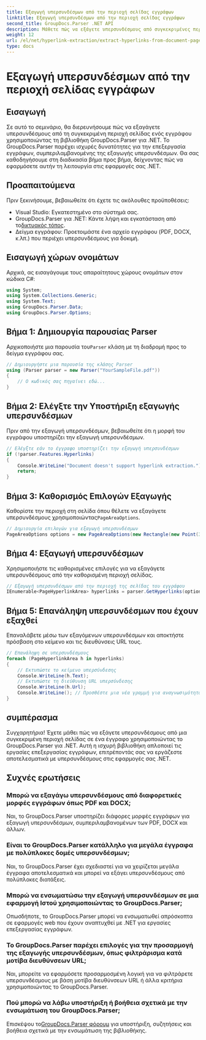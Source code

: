 ```yaml
---
title: Εξαγωγή υπερσυνδέσμων από την περιοχή σελίδας εγγράφων
linktitle: Εξαγωγή υπερσυνδέσμων από την περιοχή σελίδας εγγράφων
second_title: GroupDocs.Parser .NET API
description: Μάθετε πώς να εξάγετε υπερσυνδέσμους από συγκεκριμένες περιοχές εγγράφων χρησιμοποιώντας το GroupDocs.Parser για .NET. Βελτιώστε τις δυνατότητες επεξεργασίας εγγράφων σας.
weight: 12
url: /el/net/hyperlink-extraction/extract-hyperlinks-from-document-page-area/
type: docs
---
```

# Εξαγωγή υπερσυνδέσμων από την περιοχή σελίδας εγγράφων

## Εισαγωγή
Σε αυτό το σεμινάριο, θα διερευνήσουμε πώς να εξαγάγετε υπερσυνδέσμους από τη συγκεκριμένη περιοχή σελίδας ενός εγγράφου χρησιμοποιώντας τη βιβλιοθήκη GroupDocs.Parser για .NET. Το GroupDocs.Parser παρέχει ισχυρές δυνατότητες για την επεξεργασία εγγράφων, συμπεριλαμβανομένης της εξαγωγής υπερσυνδέσμων. Θα σας καθοδηγήσουμε στη διαδικασία βήμα προς βήμα, δείχνοντας πώς να εφαρμόσετε αυτήν τη λειτουργία στις εφαρμογές σας .NET.
## Προαπαιτούμενα
Πριν ξεκινήσουμε, βεβαιωθείτε ότι έχετε τις ακόλουθες προϋποθέσεις:
- Visual Studio: Εγκατεστημένο στο σύστημά σας.
- GroupDocs.Parser για .NET: Κάντε λήψη και εγκατάσταση από το[δικτυακός τόπος](https://releases.groupdocs.com/parser/net/).
- Δείγμα εγγράφου: Προετοιμάστε ένα αρχείο εγγράφου (PDF, DOCX, κ.λπ.) που περιέχει υπερσυνδέσμους για δοκιμή.

## Εισαγωγή χώρων ονομάτων
Αρχικά, ας εισαγάγουμε τους απαραίτητους χώρους ονομάτων στον κώδικα C#:
```csharp
using System;
using System.Collections.Generic;
using System.Text;
using GroupDocs.Parser.Data;
using GroupDocs.Parser.Options;
```
## Βήμα 1: Δημιουργία παρουσίας Parser
 Αρχικοποιήστε μια παρουσία του`Parser` κλάση με τη διαδρομή προς το δείγμα εγγράφου σας.
```csharp
// Δημιουργήστε μια παρουσία της κλάσης Parser
using (Parser parser = new Parser("YourSampleFile.pdf"))
{
    // Ο κωδικός σας πηγαίνει εδώ...
}
```
## Βήμα 2: Ελέγξτε την Υποστήριξη εξαγωγής υπερσυνδέσμων
Πριν από την εξαγωγή υπερσυνδέσμων, βεβαιωθείτε ότι η μορφή του εγγράφου υποστηρίζει την εξαγωγή υπερσυνδέσμων.
```csharp
// Ελέγξτε εάν το έγγραφο υποστηρίζει την εξαγωγή υπερσυνδέσμων
if (!parser.Features.Hyperlinks)
{
    Console.WriteLine("Document doesn't support hyperlink extraction.");
    return;
}
```
## Βήμα 3: Καθορισμός Επιλογών Εξαγωγής
 Καθορίστε την περιοχή στη σελίδα όπου θέλετε να εξαγάγετε υπερσυνδέσμους χρησιμοποιώντας`PageAreaOptions`.
```csharp
// Δημιουργία επιλογών για εξαγωγή υπερσυνδέσμων
PageAreaOptions options = new PageAreaOptions(new Rectangle(new Point(380, 90), new Size(150, 50)));
```
## Βήμα 4: Εξαγωγή υπερσυνδέσμων
Χρησιμοποιήστε τις καθορισμένες επιλογές για να εξαγάγετε υπερσυνδέσμους από την καθορισμένη περιοχή σελίδας.
```csharp
// Εξαγωγή υπερσυνδέσμων από την περιοχή της σελίδας του εγγράφου
IEnumerable<PageHyperlinkArea> hyperlinks = parser.GetHyperlinks(options);
```
## Βήμα 5: Επανάληψη υπερσυνδέσμων που έχουν εξαχθεί
Επαναλάβετε μέσω των εξαγόμενων υπερσυνδέσμων και αποκτήστε πρόσβαση στο κείμενο και τις διευθύνσεις URL τους.
```csharp
// Επανάληψη σε υπερσυνδέσμους
foreach (PageHyperlinkArea h in hyperlinks)
{
    // Εκτυπώστε το κείμενο υπερσύνδεσης
    Console.WriteLine(h.Text);
    // Εκτυπώστε τη διεύθυνση URL υπερσύνδεσης
    Console.WriteLine(h.Url);
    Console.WriteLine(); // Προσθέστε μια νέα γραμμή για αναγνωσιμότητα
}
```

## συμπέρασμα
Συγχαρητήρια! Έχετε μάθει πώς να εξάγετε υπερσυνδέσμους από μια συγκεκριμένη περιοχή σελίδας σε ένα έγγραφο χρησιμοποιώντας το GroupDocs.Parser για .NET. Αυτή η ισχυρή βιβλιοθήκη απλοποιεί τις εργασίες επεξεργασίας εγγράφων, επιτρέποντάς σας να εργάζεστε αποτελεσματικά με υπερσυνδέσμους στις εφαρμογές σας .NET.

## Συχνές ερωτήσεις
### Μπορώ να εξαγάγω υπερσυνδέσμους από διαφορετικές μορφές εγγράφων όπως PDF και DOCX;
Ναι, το GroupDocs.Parser υποστηρίζει διάφορες μορφές εγγράφων για εξαγωγή υπερσυνδέσμων, συμπεριλαμβανομένων των PDF, DOCX και άλλων.
### Είναι το GroupDocs.Parser κατάλληλο για μεγάλα έγγραφα με πολύπλοκες δομές υπερσυνδέσμων;
Ναι, το GroupDocs.Parser έχει σχεδιαστεί για να χειρίζεται μεγάλα έγγραφα αποτελεσματικά και μπορεί να εξάγει υπερσυνδέσμους από πολύπλοκες διατάξεις.
### Μπορώ να ενσωματώσω την εξαγωγή υπερσυνδέσμων σε μια εφαρμογή Ιστού χρησιμοποιώντας το GroupDocs.Parser;
Οπωσδήποτε, το GroupDocs.Parser μπορεί να ενσωματωθεί απρόσκοπτα σε εφαρμογές web που έχουν αναπτυχθεί με .NET για εργασίες επεξεργασίας εγγράφων.
### Το GroupDocs.Parser παρέχει επιλογές για την προσαρμογή της εξαγωγής υπερσυνδέσμων, όπως φιλτράρισμα κατά μοτίβα διευθύνσεων URL;
Ναι, μπορείτε να εφαρμόσετε προσαρμοσμένη λογική για να φιλτράρετε υπερσυνδέσμους με βάση μοτίβα διευθύνσεων URL ή άλλα κριτήρια χρησιμοποιώντας το GroupDocs.Parser.
### Πού μπορώ να λάβω υποστήριξη ή βοήθεια σχετικά με την ενσωμάτωση του GroupDocs.Parser;
 Επισκέψου το[GroupDocs.Parser φόρουμ](https://forum.groupdocs.com/c/parser/17) για υποστήριξη, συζητήσεις και βοήθεια σχετικά με την ενσωμάτωση της βιβλιοθήκης.